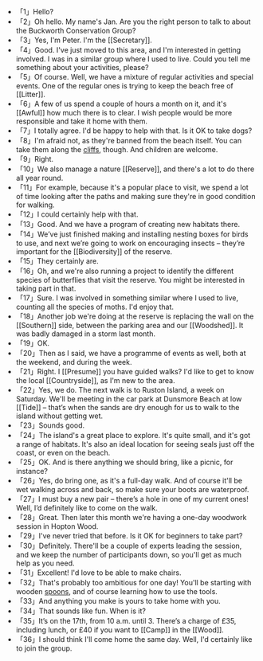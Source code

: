 - 「1」Hello?
- 「2」Oh hello. My name's Jan. Are you the right person to talk to about the Buckworth Conservation Group?
- 「3」Yes, I'm Peter. I'm the [[Secretary]].
- 「4」Good. I've just moved to this area, and I'm interested in getting involved. I was in a similar group where I used to live. Could you tell me something about your activities, please?
- 「5」Of course. Well, we have a mixture of regular activities and special events. One of the regular ones is trying to keep the beach free of [[Litter]].
- 「6」A few of us spend a couple of hours a month on it, and it's [[Awful]] how much there is to clear. I wish people would be more responsible and take it home with them.
- 「7」I totally agree. I'd be happy to help with that. Is it OK to take dogs?
- 「8」I'm afraid not, as they're banned from the beach itself. You can take them along the [cliffs]([[Cliff]]), though. And children are welcome.
- 「9」Right.
- 「10」We also manage a nature [[Reserve]], and there's a lot to do there all year round.
- 「11」For example, because it's a popular place to visit, we spend a lot of time looking after the paths and making sure they're in good condition for walking.
- 「12」I could certainly help with that.
- 「13」Good. And we have a program of creating new habitats there.
- 「14」We’ve just finished making and installing nesting boxes for birds to use, and next we’re going to work on encouraging insects – they’re important for the [[Biodiversity]] of the reserve.
- 「15」They certainly are.
- 「16」Oh, and we're also running a project to identify the different species of butterflies that visit the reserve. You might be interested in taking part in that.
- 「17」Sure. I was involved in something similar where I used to live, counting all the species of moths. I'd enjoy that.
- 「18」Another job we're doing at the reserve is replacing the wall on the [[Southern]] side, between the parking area and our [[Woodshed]]. It was badly damaged in a storm last month.
- 「19」OK.
- 「20」Then as I said, we have a programme of events as well, both at the weekend, and during the week.
- 「21」Right. I [[Presume]] you have guided walks? I'd like to get to know the local [[Countryside]], as I'm new to the area.
- 「22」Yes, we do. The next walk is to Ruston Island, a week on Saturday. We'll be meeting in the car park at Dunsmore Beach at low [[Tide]] – that’s when the sands are dry enough for us to walk to the island without getting wet.
- 「23」Sounds good.
- 「24」The island's a great place to explore. It's quite small, and it's got a range of habitats. It's also an ideal location for seeing seals just off the coast, or even on the beach.
- 「25」OK. And is there anything we should bring, like a picnic, for instance?
- 「26」Yes, do bring one, as it's a full-day walk. And of course it'll be wet walking across and back, so make sure your boots are waterproof.
- 「27」I must buy a new pair – there’s a hole in one of my current ones! Well, I’d definitely like to come on the walk.
- 「28」Great. Then later this month we're having a one-day woodwork session in Hopton Wood.
- 「29」I've never tried that before. Is it OK for beginners to take part?
- 「30」Definitely. There'll be a couple of experts leading the session, and we keep the number of participants down, so you'll get as much help as you need.
- 「31」Excellent! I'd love to be able to make chairs.
- 「32」That's probably too ambitious for one day! You'll be starting with wooden [spoons]([[Spoon]]), and of course learning how to use the tools.
- 「33」And anything you make is yours to take home with you.
- 「34」That sounds like fun. When is it?
- 「35」It’s on the 17th, from 10 a.m. until 3. There’s a charge of £35, including lunch, or £40 if you want to [[Camp]] in the [[Wood]].
- 「36」I should think I'll come home the same day. Well, I'd certainly like to join the group.